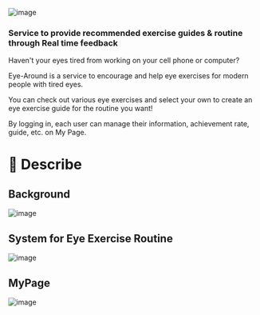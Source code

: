 ![image](https://github.com/user-attachments/assets/9d39bdf6-66d1-45ec-9d65-d101623a9b85)


### Service to provide recommended exercise guides & routine through Real time feedback

Haven't your eyes tired from working on your cell phone or computer?

Eye-Around is a service to encourage and help eye exercises for modern people with tired eyes.

You can check out various eye exercises and select your own to create an eye exercise guide for the routine you want!

By logging in, each user can manage their information, achievement rate, guide, etc. on My Page.

# 📱 Describe
## Background
![image](https://github.com/user-attachments/assets/20163120-0419-428b-bea7-0aef65d8faaa)

## System for Eye Exercise Routine
![image](https://github.com/user-attachments/assets/e0945a46-d404-40ec-b4bc-16a16f18085f)

## MyPage
![image](https://github.com/user-attachments/assets/8d30907a-d908-4d5b-8d7b-c859ef7b0bf1)

